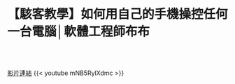 # 【駭客教學】如何用自己的手機操控任何一台電腦│軟體工程師布布

<!--more-->
<!--277-->
<br><br/>

[影片連結](https://www.youtube.com/watch?v=mNB5RylXdmc)
{{< youtube mNB5RylXdmc >}}
